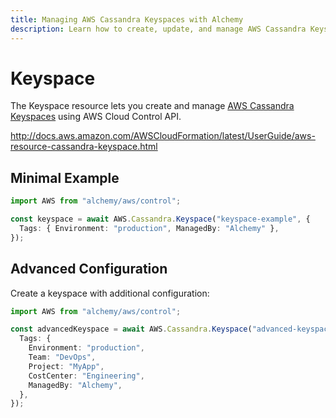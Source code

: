 ```yaml
---
title: Managing AWS Cassandra Keyspaces with Alchemy
description: Learn how to create, update, and manage AWS Cassandra Keyspaces using Alchemy Cloud Control.
---
```


# Keyspace

The Keyspace resource lets you create and manage [AWS Cassandra Keyspaces](https://docs.aws.amazon.com/cassandra/latest/userguide/) using AWS Cloud Control API.

http://docs.aws.amazon.com/AWSCloudFormation/latest/UserGuide/aws-resource-cassandra-keyspace.html

## Minimal Example

```ts
import AWS from "alchemy/aws/control";

const keyspace = await AWS.Cassandra.Keyspace("keyspace-example", {
  Tags: { Environment: "production", ManagedBy: "Alchemy" },
});
```

## Advanced Configuration

Create a keyspace with additional configuration:

```ts
import AWS from "alchemy/aws/control";

const advancedKeyspace = await AWS.Cassandra.Keyspace("advanced-keyspace", {
  Tags: {
    Environment: "production",
    Team: "DevOps",
    Project: "MyApp",
    CostCenter: "Engineering",
    ManagedBy: "Alchemy",
  },
});
```

